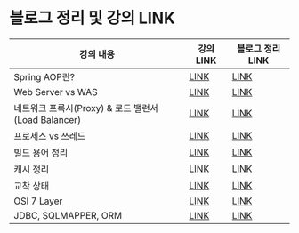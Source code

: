 # 블로그 정리 및  강의 LINK

강의 내용 | 강의 LINK | 블로그 정리 LINK
-------- | --------- | ---------------
Spring AOP란?| [LINK](https://www.youtube.com/watch?v=Hm0w_9ngDpM) | [LINK](https://codingtalk.tistory.com/246)
Web Server vs WAS| [LINK](https://www.youtube.com/watch?v=NyhbNtOq0Bc) | [LINK](https://codingtalk.tistory.com/251)
네트워크 프록시(Proxy) & 로드 밸런서(Load Balancer)| [LINK](https://www.youtube.com/watch?v=YxwYhenZ3BE) | [LINK](https://codingtalk.tistory.com/252)
프로세스 vs 쓰레드| [LINK](https://www.youtube.com/watch?v=YxwYhenZ3BE) | [LINK](https://codingtalk.tistory.com/254)
빌드 용어 정리| [LINK](https://www.youtube.com/watch?v=JgRCaVwkPE8) | [LINK](https://codingtalk.tistory.com/255)
캐시 정리| [LINK](https://www.youtube.com/watch?v=c33ojJ7kE7M) | [LINK](https://codingtalk.tistory.com/256)
교착 상태| [LINK](https://www.youtube.com/watch?v=FXzBRD3CPlQ) | [LINK](https://codingtalk.tistory.com/259)
OSI 7 Layer | [LINK](https://www.youtube.com/watch?v=1pfTxp25MA8) | [LINK](https://codingtalk.tistory.com/261)
JDBC, SQLMAPPER, ORM | [LINK](https://www.youtube.com/watch?v=1pfTxp25MA8) | [LINK](https://codingtalk.tistory.com/264)
